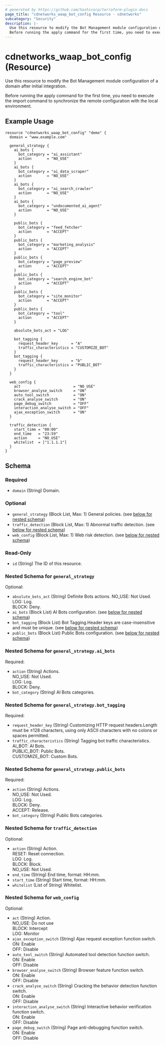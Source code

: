 ```yaml
---
# generated by https://github.com/hashicorp/terraform-plugin-docs
page_title: "cdnetworks_waap_bot_config Resource - cdnetworks"
subcategory: "Security"
description: |-
  Use this resource to modify the Bot Management module configuration of a domain after initial integration.
  Before running the apply command for the first time, you need to execute the import command to synchronize the remote configuration with the local environment.
---
```


# cdnetworks_waap_bot_config (Resource)

Use this resource to modify the Bot Management module configuration of a domain after initial integration.

Before running the apply command for the first time, you need to execute the import command to synchronize the remote configuration with the local environment.

## Example Usage

```hcl
resource "cdnetworks_waap_bot_config" "demo" {
  domain = "www.example.com"

  general_strategy {
    ai_bots {
      bot_category = "ai_assistant"
      action       = "NO_USE"
    }
    ai_bots {
      bot_category = "ai_data_scraper"
      action       = "NO_USE"
    }
    ai_bots {
      bot_category = "ai_search_crawler"
      action       = "NO_USE"
    }
    ai_bots {
      bot_category = "undocumented_ai_agent"
      action       = "NO_USE"
    }

    public_bots {
      bot_category = "feed_fetcher"
      action       = "ACCEPT"
    }
    public_bots {
      bot_category = "marketing_analysis"
      action       = "ACCEPT"
    }
    public_bots {
      bot_category = "page_preview"
      action       = "ACCEPT"
    }
    public_bots {
      bot_category = "search_engine_bot"
      action       = "ACCEPT"
    }
    public_bots {
      bot_category = "site_monitor"
      action       = "ACCEPT"
    }
    public_bots {
      bot_category = "tool"
      action       = "ACCEPT"
    }

    absolute_bots_act = "LOG"

    bot_tagging {
      request_header_key      = "A"
      traffic_characteristics = "CUSTOMIZE_BOT"
    }
    bot_tagging {
      request_header_key      = "b"
      traffic_characteristics = "PUBLIC_BOT"
    }
  }

  web_config {
    act                        = "NO_USE"
    browser_analyse_switch     = "ON"
    auto_tool_switch           = "ON"
    crack_analyse_switch       = "ON"
    page_debug_switch          = "OFF"
    interaction_analyse_switch = "OFF"
    ajax_exception_switch      = "ON"
  }

  traffic_detection {
    start_time = "00:00"
    end_time   = "23:59"
    action     = "NO_USE"
    whitelist  = ["1.1.1.1"]
  }
}
```


<!-- schema generated by tfplugindocs -->
## Schema

### Required

- `domain` (String) Domain.

### Optional

- `general_strategy` (Block List, Max: 1) General policies. (see [below for nested schema](#nestedblock--general_strategy))
- `traffic_detection` (Block List, Max: 1) Abnormal traffic detection. (see [below for nested schema](#nestedblock--traffic_detection))
- `web_config` (Block List, Max: 1) Web risk detection. (see [below for nested schema](#nestedblock--web_config))

### Read-Only

- `id` (String) The ID of this resource.

<a id="nestedblock--general_strategy"></a>
### Nested Schema for `general_strategy`

Optional:

- `absolute_bots_act` (String) Definite Bots actions. NO_USE: Not Used.<br/>LOG: Log.<br/>BLOCK: Deny.
- `ai_bots` (Block List) AI Bots configuration. (see [below for nested schema](#nestedblock--general_strategy--ai_bots))
- `bot_tagging` (Block List) Bot Tagging.Header keys are case-insensitive and must be unique. (see [below for nested schema](#nestedblock--general_strategy--bot_tagging))
- `public_bots` (Block List) Public Bots configuration. (see [below for nested schema](#nestedblock--general_strategy--public_bots))

<a id="nestedblock--general_strategy--ai_bots"></a>
### Nested Schema for `general_strategy.ai_bots`

Required:

- `action` (String) Actions. <br/>NO_USE: Not Used.<br/>LOG: Log.<br/>BLOCK: Deny.
- `bot_category` (String) AI Bots categories.


<a id="nestedblock--general_strategy--bot_tagging"></a>
### Nested Schema for `general_strategy.bot_tagging`

Required:

- `request_header_key` (String) Customizing HTTP request headers.Length must be ≤128 characters, using only ASCII characters with no colons or spaces permitted.
- `traffic_characteristics` (String) Tagging bot traffic characteristics.<br/>AI_BOT: AI Bots.<br/>PUBLIC_BOT: Public Bots.<br/>CUSTOMIZE_BOT: Custom Bots.


<a id="nestedblock--general_strategy--public_bots"></a>
### Nested Schema for `general_strategy.public_bots`

Required:

- `action` (String) Actions. <br/>NO_USE: Not Used.<br/>LOG: Log.<br/>BLOCK: Deny.<br/>ACCEPT: Release.
- `bot_category` (String) Public Bots categories.



<a id="nestedblock--traffic_detection"></a>
### Nested Schema for `traffic_detection`

Optional:

- `action` (String) Action.<br/>RESET: Reset connection.<br/>LOG: Log.<br/>BLOCK: Block.<br/>NO_USE: Not Used.
- `end_time` (String) End time, format: HH:mm.
- `start_time` (String) Start time, format: HH:mm.
- `whitelist` (List of String) Whitelist.


<a id="nestedblock--web_config"></a>
### Nested Schema for `web_config`

Optional:

- `act` (String) Action.<br/>NO_USE: Do not use<br/>BLOCK: Intercept<br/>LOG: Monitor
- `ajax_exception_switch` (String) Ajax request exception function switch.<br/>ON: Enable<br/>OFF: Disable
- `auto_tool_switch` (String) Automated tool detection function switch.<br/>ON: Enable<br/>OFF: Disable
- `browser_analyse_switch` (String) Browser feature function switch.<br/>ON: Enable<br/>OFF: Disable
- `crack_analyse_switch` (String) Cracking the behavior detection function switch.<br/>ON: Enable<br/>OFF: Disable
- `interaction_analyse_switch` (String) Interactive behavior verification function switch.<br/>ON: Enable<br/>OFF: Disable
- `page_debug_switch` (String) Page anti-debugging function switch.<br/>ON: Enable<br/>OFF: Disable
